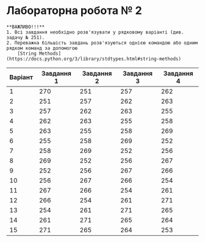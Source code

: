 # Лабораторна робота № 2

    **ВАЖЛИВО!!!**
    1. Всі завдання необхідно розв'язувати у рядковому варіанті (див. задачу № 251).
    2. Переважна більшість завдань розв'язуються однією командою або одним рядком команд за допомогою
        [String Methods](https://docs.python.org/3/library/stdtypes.html#string-methods)
|   Варіант |   Завдання 1 |   Завдання 2 |   Завдання 3 |   Завдання 4 |
|-----------|--------------|--------------|--------------|--------------|
|         1 |          270 |          251 |          257 |          262 |
|         2 |          251 |          257 |          262 |          263 |
|         3 |          257 |          262 |          263 |          255 |
|         4 |          262 |          263 |          255 |          258 |
|         5 |          263 |          255 |          258 |          269 |
|         6 |          255 |          258 |          269 |          252 |
|         7 |          258 |          269 |          252 |          256 |
|         8 |          269 |          252 |          256 |          267 |
|         9 |          252 |          256 |          267 |          266 |
|        10 |          256 |          267 |          266 |          254 |
|        11 |          267 |          266 |          254 |          261 |
|        12 |          266 |          254 |          261 |          271 |
|        13 |          254 |          261 |          271 |          265 |
|        14 |          261 |          271 |          265 |          264 |
|        15 |          271 |          265 |          264 |          253 |
